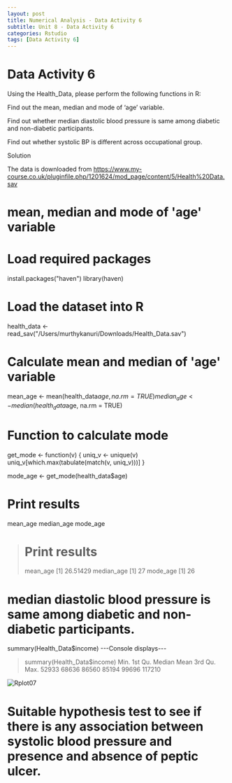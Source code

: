 ```yaml
---
layout: post
title: Numerical Analysis - Data Activity 6
subtitle: Unit 8 - Data Activity 6
categories: Rstudio
tags: [Data Activity 6]
---
```

# Data Activity 6

Using the Health_Data, please perform the following functions in R:

Find out the mean, median and mode of ‘age’ variable.

Find out whether median diastolic blood pressure is same among diabetic and non-diabetic participants.

Find out whether systolic BP is different across occupational group.

Solution

The data is downloaded from https://www.my-course.co.uk/pluginfile.php/1201624/mod_page/content/5/Health%20Data.sav

# mean, median and mode of 'age' variable

# Load required packages
install.packages("haven")
library(haven)

# Load the dataset into R
health_data <- read_sav("/Users/murthykanuri/Downloads/Health_Data.sav")

# Calculate mean and median of 'age' variable
mean_age <- mean(health_data$age, na.rm = TRUE)
median_age <- median(health_data$age, na.rm = TRUE)

# Function to calculate mode
get_mode <- function(v) {
  uniq_v <- unique(v)
  uniq_v[which.max(tabulate(match(v, uniq_v)))]
}

mode_age <- get_mode(health_data$age)

# Print results
mean_age
median_age
mode_age

> # Print results
> mean_age
[1] 26.51429
> median_age
[1] 27
> mode_age
[1] 26

# median diastolic blood pressure is same among diabetic and non-diabetic participants.

summary(Health_Data$income)
---Console displays---
> summary(Health_Data$income)
   Min. 1st Qu.  Median    Mean 3rd Qu.    Max. 
  52933   68636   86560   85194   99696  117210

![Rplot07](https://github.com/user-attachments/assets/e1c997d1-1b69-4c1e-97e0-08906f7e7ff4)


# Suitable hypothesis test to see if there is any association between systolic blood pressure and presence and absence of peptic ulcer.



